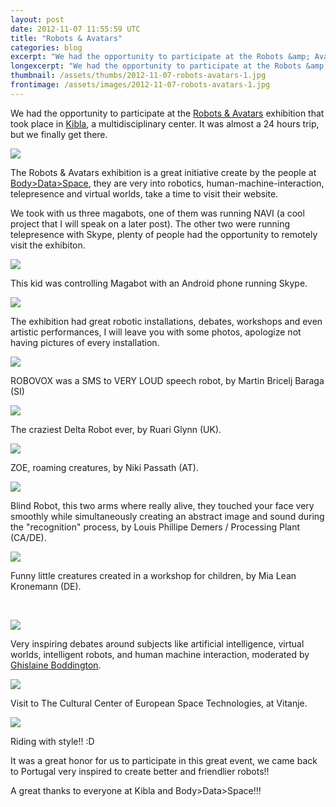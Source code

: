 ```yaml
---
layout: post
date: 2012-11-07 11:55:59 UTC
title: "Robots & Avatars"
categories: blog
excerpt: "We had the opportunity to participate at the Robots &amp; Avatars exhibition that took place in Kibla, a multidisciplinary center. It was almost a 24 hours trip, but we finally get there."
longexcerpt: "We had the opportunity to participate at the Robots &amp; Avatars exhibition that took place in Kibla, a multidisciplinary center. It was almost a 24 hours trip, but we finally get there.The Robots &amp; Avatars exhibition is a great initiative create by the people at Body&gt;Data&gt;Space, they are very into robotics, human-machine-interaction, telepresence and virtual worlds, take a time to visit their website."
thumbnail: /assets/thumbs/2012-11-07-robots-avatars-1.jpg
frontimage: /assets/images/2012-11-07-robots-avatars-1.jpg
---
```


We had the opportunity to participate at the <a href="http://www.robotsandavatars.net/2012/09/robots-and-avatars-is-going-to-kibla-slovenia/">Robots &amp; Avatars</a> exhibition that took place in <a href="http://www.kibla.org">Kibla</a>, a multidisciplinary center. It was almost a 24 hours trip, but we finally get there.

<a title="IMG_3359 by guibot, on Flickr" href="http://www.flickr.com/photos/guibot/8163618091/">![](/assets/images/2012-11-07-robots-avatars-1.jpg)</a>

The Robots &amp; Avatars exhibition is a great initiative create by the people at <a href="http://www.bodydataspace.net/">Body&gt;Data&gt;Space</a>, they are very into robotics, human-machine-interaction, telepresence and virtual worlds, take a time to visit their website.

We took with us three magabots, one of them was running NAVI (a cool project that I will speak on a later post). The other two were running telepresence with Skype, plenty of people had the opportunity to remotely visit the exhibiton.

<a title="IMG_3371 by guibot, on Flickr" href="http://www.flickr.com/photos/guibot/8163652544/">![](/assets/images/2012-11-07-robots-avatars-2.jpg)</a>

This kid was controlling Magabot with an Android phone running Skype.

<a title="IMG_3395 by guibot, on Flickr" href="http://www.flickr.com/photos/guibot/8163620889/">![](/assets/images/2012-11-07-robots-avatars-3.jpg)</a>

The exhibition had great robotic installations, debates, workshops and even artistic performances, I will leave you with some photos, apologize not having pictures of every installation.

<a title="IMG_3370 by guibot, on Flickr" href="http://www.flickr.com/photos/guibot/8163618613/">![](/assets/images/2012-11-07-robots-avatars-4.jpg)</a>

ROBOVOX was a SMS to VERY LOUD speech robot, by Martin Bricelj Baraga (SI)

<a title="IMG_3373 by guibot, on Flickr" href="http://www.flickr.com/photos/guibot/8163652910/">![](/assets/images/2012-11-07-robots-avatars-5.jpg)</a>

The craziest Delta Robot ever, by Ruari Glynn (UK).

<a title="IMG_3400 by guibot, on Flickr" href="http://www.flickr.com/photos/guibot/8163621215/">![](/assets/images/2012-11-07-robots-avatars-6.jpg)</a>

ZOE, roaming creatures, by Niki Passath (AT).

<a title="IMG_3428 by guibot, on Flickr" href="http://www.flickr.com/photos/guibot/8163655880/">![](/assets/images/2012-11-07-robots-avatars-7.jpg)</a>

Blind Robot, this two arms where really alive, they touched your face very smoothly while simultaneously creating an abstract image and sound during the "recognition" process, by Louis Phillipe Demers / Processing Plant (CA/DE).

<a title="IMG_3481 by guibot, on Flickr" href="http://www.flickr.com/photos/guibot/8163625081/">![](/assets/images/2012-11-07-robots-avatars-9.jpg)</a>

Funny little creatures created in a workshop for children, by Mia Lean Kronemann (DE).

&nbsp;

<a title="IMG_3365 by guibot, on Flickr" href="http://www.flickr.com/photos/guibot/8163618481/">![](/assets/images/2012-11-07-robots-avatars-10.jpg)</a>

Very inspiring debates around subjects like artificial intelligence, virtual worlds, intelligent robots, and human machine interaction, moderated by <a href="http://www.bodydataspace.net/who-we-are/core-team/ghislaine/">Ghislaine Boddington</a>.

<a title="IMG_3452 by guibot, on Flickr" href="http://www.flickr.com/photos/guibot/8163623303/">![](/assets/images/2012-11-07-robots-avatars-11.jpg)</a>

Visit to The Cultural Center of European Space Technologies, at Vitanje.

<a title="IMG_3465 by guibot, on Flickr" href="http://www.flickr.com/photos/guibot/8163624209/">![](/assets/images/2012-11-07-robots-avatars-12.jpg)</a>

Riding with style!! :D

It was a great honor for us to participate in this great event, we came back to Portugal very inspired to create better and friendlier robots!!

A great thanks to everyone at Kibla and Body&gt;Data&gt;Space!!!

